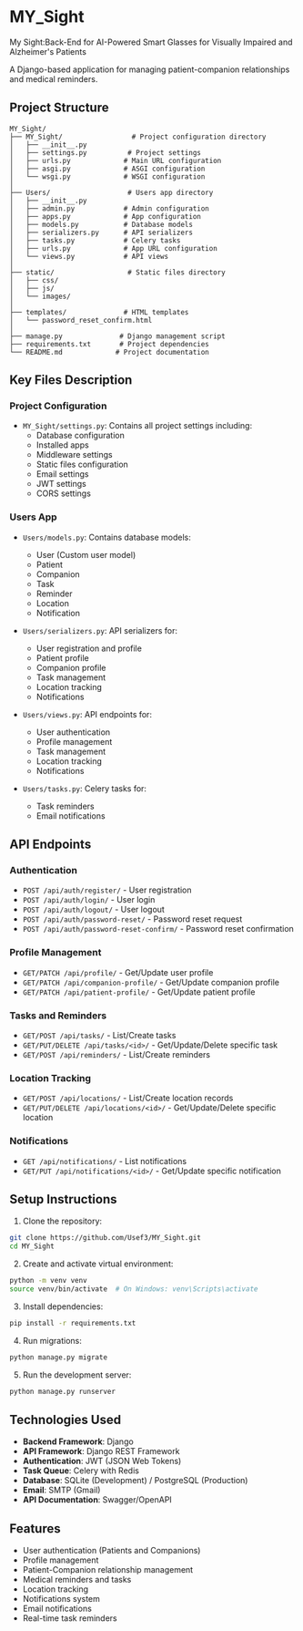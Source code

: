 # MY_Sight
My Sight:Back-End for AI-Powered Smart Glasses for Visually Impaired and Alzheimer's Patients 

A Django-based application for managing patient-companion relationships and medical reminders.

## Project Structure

```
MY_Sight/
├── MY_Sight/                 # Project configuration directory
│   ├── __init__.py
│   ├── settings.py          # Project settings
│   ├── urls.py             # Main URL configuration 
│   ├── asgi.py             # ASGI configuration
│   └── wsgi.py             # WSGI configuration
│
├── Users/                   # Users app directory
│   ├── __init__.py
│   ├── admin.py            # Admin configuration
│   ├── apps.py             # App configuration
│   ├── models.py           # Database models
│   ├── serializers.py      # API serializers
│   ├── tasks.py            # Celery tasks
│   ├── urls.py             # App URL configuration
│   └── views.py            # API views
│
├── static/                  # Static files directory
│   ├── css/
│   ├── js/
│   └── images/
│
├── templates/              # HTML templates
│   └── password_reset_confirm.html
│
├── manage.py              # Django management script
├── requirements.txt       # Project dependencies
└── README.md             # Project documentation
```

## Key Files Description

### Project Configuration
- `MY_Sight/settings.py`: Contains all project settings including:
  - Database configuration
  - Installed apps
  - Middleware settings
  - Static files configuration
  - Email settings
  - JWT settings
  - CORS settings

### Users App
- `Users/models.py`: Contains database models:
  - User (Custom user model)
  - Patient
  - Companion
  - Task
  - Reminder
  - Location
  - Notification

- `Users/serializers.py`: API serializers for:
  - User registration and profile
  - Patient profile
  - Companion profile
  - Task management
  - Location tracking
  - Notifications

- `Users/views.py`: API endpoints for:
  - User authentication
  - Profile management
  - Task management
  - Location tracking
  - Notifications

- `Users/tasks.py`: Celery tasks for:
  - Task reminders
  - Email notifications

## API Endpoints

### Authentication
- `POST /api/auth/register/` - User registration
- `POST /api/auth/login/` - User login
- `POST /api/auth/logout/` - User logout
- `POST /api/auth/password-reset/` - Password reset request
- `POST /api/auth/password-reset-confirm/` - Password reset confirmation

### Profile Management
- `GET/PATCH /api/profile/` - Get/Update user profile
- `GET/PATCH /api/companion-profile/` - Get/Update companion profile
- `GET/PATCH /api/patient-profile/` - Get/Update patient profile

### Tasks and Reminders
- `GET/POST /api/tasks/` - List/Create tasks
- `GET/PUT/DELETE /api/tasks/<id>/` - Get/Update/Delete specific task
- `GET/POST /api/reminders/` - List/Create reminders

### Location Tracking
- `GET/POST /api/locations/` - List/Create location records
- `GET/PUT/DELETE /api/locations/<id>/` - Get/Update/Delete specific location

### Notifications
- `GET /api/notifications/` - List notifications
- `GET/PUT /api/notifications/<id>/` - Get/Update specific notification

## Setup Instructions

1. Clone the repository:
```bash
git clone https://github.com/Usef3/MY_Sight.git
cd MY_Sight
```

2. Create and activate virtual environment:
```bash
python -m venv venv
source venv/bin/activate  # On Windows: venv\Scripts\activate
```

3. Install dependencies:
```bash
pip install -r requirements.txt
```

4. Run migrations:
```bash
python manage.py migrate
```

5. Run the development server:
```bash
python manage.py runserver
```

## Technologies Used

- **Backend Framework**: Django
- **API Framework**: Django REST Framework
- **Authentication**: JWT (JSON Web Tokens)
- **Task Queue**: Celery with Redis
- **Database**: SQLite (Development) / PostgreSQL (Production)
- **Email**: SMTP (Gmail)
- **API Documentation**: Swagger/OpenAPI

## Features

- User authentication (Patients and Companions)
- Profile management
- Patient-Companion relationship management
- Medical reminders and tasks
- Location tracking
- Notifications system
- Email notifications
- Real-time task reminders


